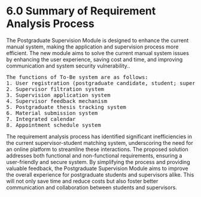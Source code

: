 # 6.0 Summary of Requirement Analysis Process
The Postgraduate Supervision Module is designed to enhance the current manual system, making the application and supervision process more efficient. The new module aims to solve the current manual system issues by enhancing the user experience, saving cost and time, and improving communication and system security vulnerability.. 
<pre>
The functions of To-Be system are as follows:
1. User registration (postgraduate candidate, student; supervisor)
2. Supervisor filtration system 
3. Supervision application system
4. Supervisor feedback mechanism
5. Postgraduate thesis tracking system
6. Material submission system
7. Integrated calendar
8. Appointment schedule system
</pre>
The requirement analysis process has identified significant inefficiencies in the current supervisor-student matching system, underscoring the need for an online platform to streamline these interactions. The proposed solution addresses both functional and non-functional requirements, ensuring a user-friendly and secure system. By simplifying the process and providing valuable feedback, the Postgraduate Supervision Module aims to improve the overall experience for postgraduate students and supervisors alike. This will not only save time and reduce costs but also foster better communication and collaboration  between students and supervisors.
